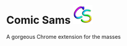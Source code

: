 # Comic Sams <img src="https://github.com/ngregrichardson/comic-sams/blob/master/website/images/icon.png" width="50px" height="50px" />
A gorgeous Chrome extension for the masses
